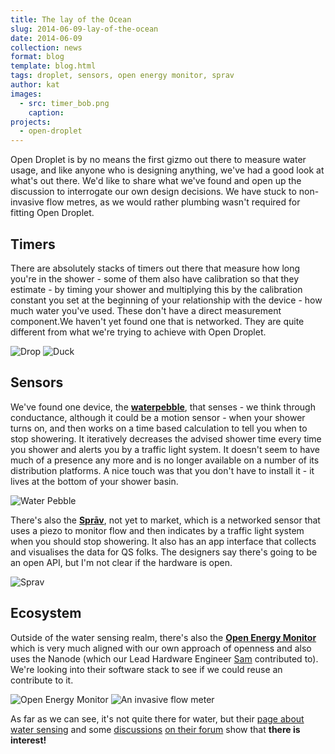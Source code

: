 ```yaml
---
title: The lay of the Ocean
slug: 2014-06-09-lay-of-the-ocean
date: 2014-06-09
collection: news
format: blog
template: blog.html
tags: droplet, sensors, open energy monitor, sprav
author: kat
images:
  - src: timer_bob.png
    caption:
projects:
  - open-droplet
---
```


Open Droplet is by no means the first gizmo out there to measure water usage, and like anyone who is designing anything, we've had a good look at what's out there. We'd like to share what we've found and open up the discussion to interrogate our own design decisions. We have stuck to non-invasive flow metres, as we would rather plumbing wasn't required for fitting Open Droplet.

<!-- more -->

## Timers

There are absolutely stacks of timers out there that measure how long you're in the shower - some of them also have calibration so that they estimate - by timing your shower and multiplying this by the calibration constant you set at the beginning of your relationship with the device - how much water you've used. These don't have a direct measurement component.We haven't yet found one that is networked. They are quite different from what we're trying to achieve with Open Droplet.

![Drop](/assets/images/news/timer_drop.png)
![Duck](/assets/images/news/timer_duck.png)


## Sensors

We've found one device, the **[waterpebble](http://www.waterpebble.com/)**, that senses - we think through conductance, although it could be a motion sensor - when your shower turns on, and then works on a time based calculation to tell you when to stop showering. It iteratively decreases the advised shower time every time you shower and alerts you by a traffic light system. It doesn't seem to have much of a presence any more and is no longer available on a number of its distribution platforms. A nice touch was that you don't have to install it - it lives at the bottom of your shower basin.

![Water Pebble](/assets/images/news/Waterpebble.png)

There's also the **[Sprāv](spravwater.com)**, not yet to market, which is a networked sensor that uses a piezo to monitor flow and then indicates by a traffic light system when you should stop showering. It also has an app interface that collects and visualises the data for QS folks. The designers say there's going to be an open API, but I'm not clear if the hardware is open. 

![Sprav](/assets/images/news/Sprav.jpeg)

## Ecosystem

Outside of the water sensing realm, there's also the **[Open Energy Monitor](http://openenergymonitor.org/emon/)** which is very much aligned with our own approach of openness and also uses the Nanode (which our Lead Hardware Engineer [Sam](https://iilab.org/#team) contributed to). We're looking into their software stack to see if we could reuse an contribute to it. 

![Open Energy Monitor](/assets/images/news/OEM_system.png)
![An invasive flow meter](/assets/images/news/OEM_water.JPG)

As far as we can see, it's not quite there for water, but their [page about water sensing](http://openenergymonitor.org/emon/applications/water) and some [discussions](http://openenergymonitor.org/emon/node/3324) [on their forum](http://openenergymonitor.org/emon/node/3467) show that **there is interest!** 



